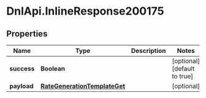 # DnlApi.InlineResponse200175

## Properties
Name | Type | Description | Notes
------------ | ------------- | ------------- | -------------
**success** | **Boolean** |  | [optional] [default to true]
**payload** | [**RateGenerationTemplateGet**](RateGenerationTemplateGet.md) |  | [optional] 


